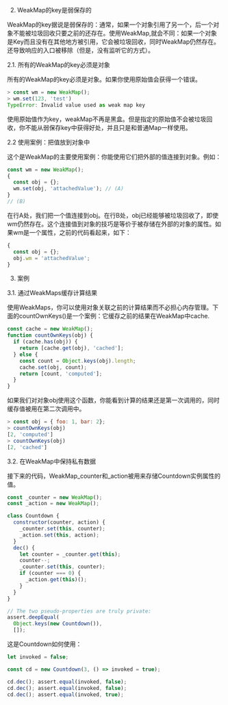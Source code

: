 2. WeakMap的key是弱保存的

WeakMap的key据说是弱保存的：通常，如果一个对象引用了另一个，后一个对象不能被垃圾回收只要之前的还存在。使用WeakMap,就会不同：如果一个对象是Key而且没有在其他地方被引用，它会被垃圾回收，同时WeakMap仍然存在。还导致响应的入口被移除（但是，没有监听它的方式）。

2.1. 所有的WeakMap的key必须是对象

所有的WeakMap的key必须是对象。如果你使用原始值会获得一个错误。

```js
> const wm = new WeakMap();
> wm.set(123, 'test')
TypeError: Invalid value used as weak map key
```

使用原始值作为key，weakMap不再是黑盒。但是指定的原始值不会被垃圾回收，你不能从弱保存key中获得好处，并且只是和普通Map一样使用。

2.2 使用案例：把值放到对象中

这个是WeakMap的主要使用案例：你能使用它们把外部的值连接到对象。例如：

```js
const wm = new WeakMap();
{
  const obj = {};
  wm.set(obj, 'attachedValue'); // (A)
}
// (B)
```

在行A处，我们把一个值连接到obj。在行B处，obj已经能够被垃圾回收了，即使wm仍然存在。这个连接值到对象的技巧是等价于被存储在外部的对象的属性。如果wm是一个属性，之前的代码看起来，如下：

```js
{
  const obj = {};
  obj.wm = 'attachedValue';
}
```

3. 案例

3.1. 通过WeakMaps缓存计算结果

使用WeakMaps，你可以使用对象关联之前的计算结果而不必担心内存管理。下面的countOwnKeys()是一个案例：它缓存之前的结果在WeakMap中cache.

```js
const cache = new WeakMap();
function countOwnKeys(obj) {
  if (cache.has(obj)) {
    return [cache.get(obj), 'cached'];
  } else {
    const count = Object.keys(obj).length;
    cache.set(obj, count);
    return [count, 'computed'];
  }
}
```

如果我们对对象obj使用这个函数，你能看到计算的结果还是第一次调用的，同时缓存值被用在第二次调用中。

```js
> const obj = { foo: 1, bar: 2};
> countOwnKeys(obj)
[2, 'computed']
> countOwnKeys(obj)
[2, 'cached']
```

3.2. 在WeakMap中保持私有数据

接下来的代码，WeakMap_counter和_action被用来存储Countdown实例属性的值。

```js
const _counter = new WeakMap();
const _action = new WeakMap();

class Countdown {
  constructor(counter, action) {
    _counter.set(this, counter);
    _action.set(this, action);
  }
  dec() {
    let counter = _counter.get(this);
    counter--;
    _counter.set(this, counter);
    if (counter === 0) {
      _action.get(this)();
    }
  }
}

// The two pseudo-properties are truly private:
assert.deepEqual(
  Object.keys(new Countdown()),
  []);
```

这是Countdown如何使用：

```js
let invoked = false;

const cd = new Countdown(3, () => invoked = true);

cd.dec(); assert.equal(invoked, false);
cd.dec(); assert.equal(invoked, false);
cd.dec(); assert.equal(invoked, true);
```
